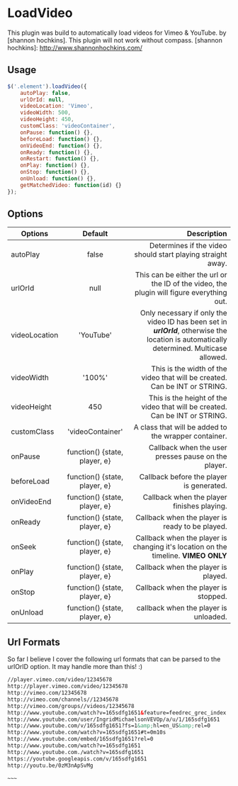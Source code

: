 LoadVideo
===============

This plugin was build to automatically load videos for Vimeo & YouTube.
by [shannon hochkins]. This plugin will not work without compass.
[shannon hochkins]: http://www.shannonhochkins.com/

Usage
--------------

```javascript
$('.element').loadVideo({
    autoPlay: false,
    urlOrId: null,
    videoLocation: 'Vimeo',
    videoWidth: 500,
    videoHeight: 450, 
    customClass: 'videoContainer',
    onPause: function() {},
    beforeLoad: function() {},
    onVideoEnd: function() {},
    onReady: function() {},
    onRestart: function() {},
    onPlay: function() {},
    onStop: function() {},
    onUnload: function() {},
    getMatchedVideo: function(id) {}
});
```


Options
--------------


| Options         | Default                                 | Description  |
| ------------- |:-------------:| -----:|
| autoPlay        | false                               | Determines if the video should start playing straight away. |
| urlOrId         | null                                | This can be either the url or the ID of the video, the plugin will figure everything out. |
| videoLocation   | 'YouTube'                           | Only necessary if only the video ID has been set in ***urlOrId***, otherwise the location is automatically determined. Multicase allowed. |
| videoWidth      | '100%'                              | This is the width of the video that will be created. Can be INT or STRING. |
| videoHeight     | 450                                 | This is the height of the video that will be created. Can be INT or STRING. |
| customClass     | 'videoContainer'                    | A class that will be added to the wrapper container. |
| onPause         | function() {state, player, e}       | Callback when the user presses pause on the player. |
| beforeLoad      | function() {state, player, e}       | Callback before the player is generated. |
| onVideoEnd      | function() {state, player, e}       | Callback when the player finishes playing. |
| onReady         | function() {state, player, e}       | Callback when the player is ready to be played. |
| onSeek          | function() {state, player, e}       | Callback when the player is changing it's location on the timeline. **VIMEO ONLY** |
| onPlay          | function() {state, player, e}       | Callback when the player is played. |
| onStop          | function() {state, player, e}       | Callback when the player is stopped. |
| onUnload        | function() {state, player, e}       | callback when the player is unloaded. |



Url Formats
--------------

So far I believe I cover the following url formats that can be parsed to the urlOrID option. It may handle more than this! :)


```html
//player.vimeo.com/video/12345678
http://player.vimeo.com/video/12345678
http://vimeo.com/12345678
http://vimeo.com/channels//12345678
http://vimeo.com/groups//videos/12345678
http://www.youtube.com/watch?v=165sdfg1651&feature=feedrec_grec_index
http://www.youtube.com/user/IngridMichaelsonVEVOp/a/u/1/165sdfg1651
http://www.youtube.com/v/165sdfg1651?fs=1&amp;hl=en_US&amp;rel=0
http://www.youtube.com/watch?v=165sdfg1651#t=0m10s
http://www.youtube.com/embed/165sdfg1651?rel=0
http://www.youtube.com/watch?v=165sdfg1651
http://www.youtube.com./watch?v=165sdfg1651       
https://youtube.googleapis.com/v/165sdfg1651
http://youtu.be/0zM3nApSvMg

~~~





